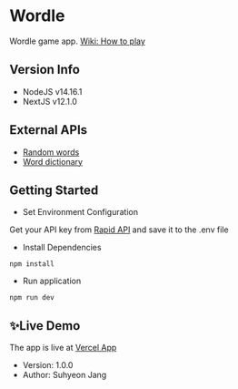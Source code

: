 # Wordle

Wordle game app. [Wiki: How to play](https://en.wikipedia.org/wiki/Wordle)

## Version Info

- NodeJS v14.16.1
- NextJS v12.1.0

## External APIs

- [Random words](https://rapidapi.com/sheharyar566/api/random-words5/?utm_source=suhy-jang&utm_medium=DevRel&utm_campaign=DevRel)
- [Word dictionary](https://rapidapi.com/twinword/api/word-dictionary/?utm_source=suhy-jang&utm_medium=DevRel&utm_campaign=DevRel)

## Getting Started

- Set Environment Configuration

Get your API key from [Rapid API](https://rapidapi.com/developer) and save it to the .env file

- Install Dependencies

```
npm install
```

- Run application

```
npm run dev
```

## ✨Live Demo

The app is live at [Vercel App](https://wordle-psi.vercel.app/)

- Version: 1.0.0
- Author: Suhyeon Jang